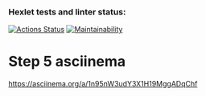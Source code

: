 ### Hexlet tests and linter status:
[![Actions Status](https://github.com/rkarpushkin/python-project-49/actions/workflows/hexlet-check.yml/badge.svg)](https://github.com/rkarpushkin/python-project-49/actions)
[![Maintainability](https://api.codeclimate.com/v1/badges/54a1cfe9c9283e652c0c/maintainability)](https://codeclimate.com/github/rkarpushkin/python-project-49/maintainability)

# Step 5 asciinema
https://asciinema.org/a/1n95nW3udY3X1H19MggADqChf
